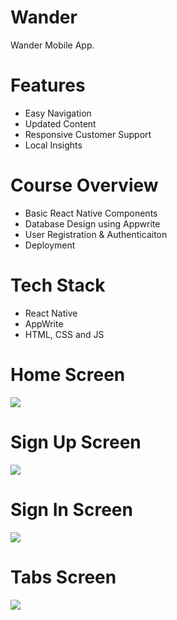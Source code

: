 # Wander
Wander Mobile App.

# Features
* Easy Navigation
* Updated Content
* Responsive Customer Support
* Local Insights

# Course Overview
* Basic React Native Components
* Database Design using Appwrite
* User Registration & Authenticaiton
* Deployment

# Tech Stack
* React Native
* AppWrite
* HTML, CSS and JS

# Home Screen
<img src="assets/images/homescreen.png">  

# Sign Up Screen
<img src="assets/images/sign-up.png">  

# Sign In Screen
<img src="assets/images/sign-in.png">  

# Tabs Screen
<img src="assets/images/screenshot/tabs.png">  
